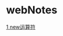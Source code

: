 # webNotes
[1 new运算符](https://github.com/AcherLi/web-notes/blob/master/doc/%E7%90%86%E8%A7%A3new%E8%BF%90%E7%AE%97%E7%AC%A6.md#%E7%90%86%E8%A7%A3new%E8%BF%90%E7%AE%97%E7%AC%A6)
